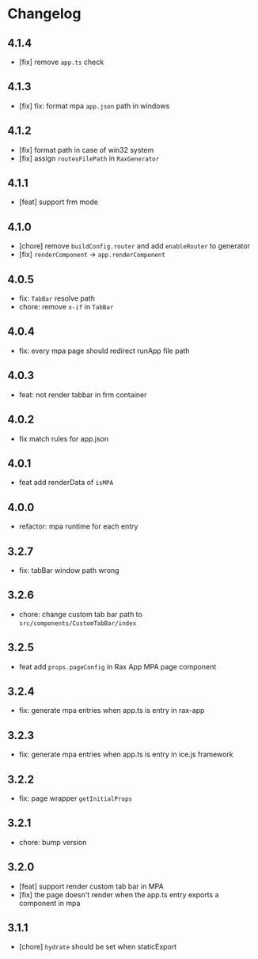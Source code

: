 # Changelog

## 4.1.4

- [fix] remove `app.ts` check

## 4.1.3

- [fix] fix: format mpa `app.json` path in windows

## 4.1.2

- [fix] format path in case of win32 system
- [fix] assign `routesFilePath` in `RaxGenerator`

## 4.1.1

- [feat] support frm mode

## 4.1.0

- [chore] remove `buildConfig.router` and add `enableRouter` to generator
- [fix] `renderComponent` -> `app.renderComponent`

## 4.0.5

- fix: `TabBar` resolve path
- chore: remove `x-if` in `TabBar`

## 4.0.4

- fix: every mpa page should redirect runApp file path

## 4.0.3

- feat: not render tabbar in frm container

## 4.0.2

- fix match rules for app.json

## 4.0.1

- feat add renderData of `isMPA`

## 4.0.0

- refactor: mpa runtime for each entry

## 3.2.7

- fix: tabBar window path wrong

## 3.2.6

- chore: change custom tab bar path to `src/components/CustomTabBar/index`

## 3.2.5

- feat add `props.pageConfig` in Rax App MPA page component

## 3.2.4

- fix: generate mpa entries when app.ts is entry in rax-app

## 3.2.3

- fix: generate mpa entries when app.ts is entry in ice.js framework

## 3.2.2

- fix: page wrapper `getInitialProps`

## 3.2.1

- chore: bump version

## 3.2.0

- [feat] support render custom tab bar in MPA
- [fix] the page doesn't render when the app.ts entry exports a component in mpa

## 3.1.1

- [chore] `hydrate` should be set when staticExport
